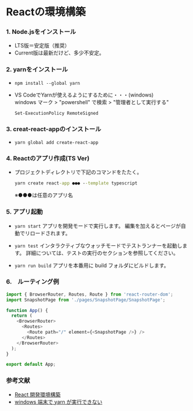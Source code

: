 
# Reactの環境構築

### 1. Node.jsをインストール
- LTS版＝安定版（推奨）
- Current版は最新だけど、多少不安定。

### 2. yarnをインストール
- `npm install --global yarn`
  
- VS CodeでYarnが使えるようにするために・・・(windows)<br>
  windows マーク > "powershell" で検索 > "管理者として実行する"

  ```
  Set-ExecutionPolicy RemoteSigned 
  ```

### 3. creat-react-appのインストール
- `yarn global add create-react-app`

### 4. Reactのアプリ作成(TS Ver)
- プロジェクトディレクトリで下記のコマンドをたたく。
  ```cmd
  yarn create react-app ●●● --template typescript
  ```
  ※●●●は任意のアプリ名

### 5. アプリ起動
- `yarn start`
アプリを開発モードで実行します。
編集を加えるとページが自動でリロードされます。

- `yarn test`
インタラクティブなウォッチモードでテストランナーを起動します。
詳細については、テストの実行のセクションを参照してください。

- `yarn run build`
アプリを本番用に build フォルダにビルドします。


### 6.　ルーティング例
```ts
import { BrowserRouter, Routes, Route } from 'react-router-dom';
import SnapshotPage from './pages/SnapshotPage/SnapshotPage';

function App() {
  return (
    <BrowserRouter>
      <Routes>
        <Route path="/" element={<SnapshotPage />} />
      </Routes>
    </BrowserRouter>
  );
}

export default App;

```

### 参考文献
- [React 開発環境構築](https://qiita.com/rspmharada7645/items/25c496aee87973bcc7a5)
- [windows 端末で yarn が実行できない](https://zenn.dev/nbstsh/scraps/a24621106b5cfd)
